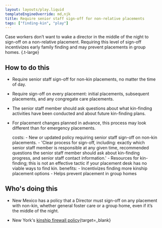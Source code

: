 ```yaml
---
layout: layouts/play.liquid
templateEngineOverride: md,njk
title: Require senior staff sign-off for non-relative placements
tags: ["finding-kin", "play"]
---
```


Case workers don’t want to wake a director in the middle of the night to sign-off on a non-relative placement. Requiring this level of sign-off incentivizes early family finding and may prevent placements in group homes. {.t-large}

## How to do this

* Require senior staff sign-off for non-kin placements, no matter the time of day.

* Require sign-off on every placement: initial placements, subsequent placements, and any congregate care placements.

* The senior staff member should ask questions about what kin-finding activities have been conducted and about future kin-finding plans.

* For placement changes planned in advance, this process may look different than for emergency placements.

    costs:
      - New or updated policy requiring senior staff sign-off on non-kin placements.
      - 'Clear process for sign-off, including: exactly which senior staff member is responsible at any given time, recommended questions the senior staff member should ask about kin-finding progress, and senior staff contact information.'
      - Resources for kin-finding; this is not an effective tactic if your placement desk has no viable ways to find kin.
    benefits:
      - Incentivizes finding more kinship placement options
      - Helps prevent placement in group homes

## Who's doing this
* New Mexico has a policy that a Director must sign-off on any placement with non-kin, whether general foster care or a group home, even if it’s the middle of the night.

* New York's [kinship firewall policy](https://www.grandfamilies.org/Portals/0/Documents/Wikihow/20-OCFS-ADM-18%20kinfirst%20firewall.pdf?ver=aRW2qPM7j_EMROWXTct8SA%3d%3d){target=_blank}